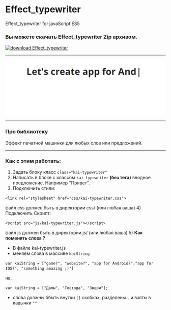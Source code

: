 # Effect_typewriter
Effect_typewriter for javaScript ES5

### Вы можете скачать  Effect_typewriter Zip архивом.
[![download Effect_typewriter](https://a.radikal.ru/a34/1802/4b/b81ed6707937.gif)](https://github.com/AndreiKaragayr/Effect_typewriter.git)

---

![preview Effect_typewriter](preview.gif "One slide")

***
### Про библиотеку
Эффект печатной машинки для любых слов или предложений.

***
### Как с этим работать:
1) Задать блоку класс `class="kai-typewriter"`
2) Написать в блоке с классом `kai-typewriter` **(без тега)** вводное предложение. Например "Привет".
3) Подключить стили:
```
<link rel="stylesheet" href="css/kai-typewriter.css">
```
файл css должен быть в директории css/ (или любая ваша)
4) Подключить Скрипт:
```
<script src="js/kai-typewriter.js"></script>
```
файл js должен быть в директории js/ (или любая ваша)
5) **Как поменять слова ?**
 - В файле kai-typewriter.js
 - меняем слова в массиве `kaiString`
 ```
 var kaiString = ["game?", "website?", "app for Android?","app for IOS?", "something amazing ;)"]
 ```
 на,
 ```
 var kaiString = ["Дамы", "Гостода", "Звери"];
 ```
   + слова должны ббыть внутки `[]` скобках, разделены `,` и взяты в кавычки `""`
